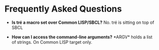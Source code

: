Frequently Asked Questions
==========================

* **Is tré a macro set over Common LISP/SBCL?** No.  tré is sitting on
  top of SBCL 

* **How can I access the command-line arguments?** \*ARGV\* holds a list
  of strings.  On Common LISP target only.
